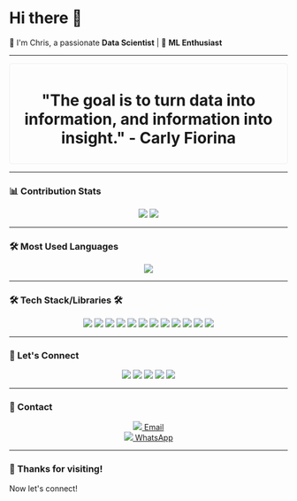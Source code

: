 # Hi there 👋  
👋 I'm Chris, a passionate **Data Scientist** | 🤖 **ML Enthusiast**

---

<div align="center">
    <div style="border: 1px solid #eee; padding: 10px; border-radius: 5px;">
        <h1>"The goal is to turn data into information, and information into insight." - Carly Fiorina</h1>
    </div>
</div>

---

### 📊 Contribution Stats
<div align="center">
    <img src="https://github-readme-stats.vercel.app/api?username=chrisagunwa&show_icons=true&theme=radical" />
    <img src="https://github-readme-streak-stats.herokuapp.com/?user=chrisagunwa&theme=radical" />
</div>

---

### 🛠️ Most Used Languages
<div align="center">
    <img src="https://github-readme-stats.vercel.app/api/top-langs/?username=chrisagunwa&layout=compact&theme=radical" />
</div>

---

### 🛠️ Tech Stack/Libraries 🛠️
<div align="center">
    <img src="https://img.shields.io/badge/Python-3776AB?style=flat&logo=python&logoColor=white" />
    <img src="https://img.shields.io/badge/SQL-4479A1?style=flat&logo=postgresql&logoColor=white" />
    <img src="https://img.shields.io/badge/Pandas-150458?style=flat&logo=pandas&logoColor=white" />
    <img src="https://img.shields.io/badge/NumPy-013243?style=flat&logo=numpy&logoColor=white" />
    <img src="https://img.shields.io/badge/scikit--learn-F7931E?style=flat&logo=scikit-learn&logoColor=white" />
    <img src="https://img.shields.io/badge/TensorFlow-FF6F20?style=flat&logo=tensorflow&logoColor=white" />
    <img src="https://img.shields.io/badge/Keras-D00000?style=flat&logo=keras&logoColor=white" />
    <img src="https://img.shields.io/badge/PyTorch-EE4C2C?style=flat&logo=pytorch&logoColor=white" />
    <img src="https://img.shields.io/badge/Matplotlib-003B57?style=flat&logo=matplotlib&logoColor=white" />
    <img src="https://img.shields.io/badge/Seaborn-30A9DE?style=flat&logo=seaborn&logoColor=white" />
    <img src="https://img.shields.io/badge/Power_BI-F2C94C?style=flat&logo=powerbi&logoColor=black" />
    <img src="https://img.shields.io/badge/Flask-000000?style=flat&logo=flask&logoColor=white" />
</div>

---

### 🔗 Let's Connect
<div align="center">
    <a href="https://www.linkedin.com/in/christian-agunwa"><img src="https://img.icons8.com/ios-filled/50/000000/linkedin-circled.png"/></a>
    <a href="https://www.facebook.com/ejikemeagunwa"><img src="https://img.icons8.com/ios-filled/50/000000/facebook-new.png"/></a>
    <a href="https://x.com/KemeAgunwa"><img src="https://img.icons8.com/ios-filled/50/000000/twitter-circled.png"/></a>
    <a href="https://bit.ly/ejikemeuwa"><img src="https://img.icons8.com/ios-filled/50/000000/globe.png"/></a>
    <a href="https://api.whatsapp.com/send?phone=2349033678541"><img src="https://img.icons8.com/ios-filled/50/000000/whatsapp.png"/></a>
</div>

---

### 📧 Contact
<div align="center">
    <a href="mailto:chrisagunwa@gmail.com"><img src="https://img.icons8.com/ios-filled/50/000000/email.png"/> Email</a><br />
    <a href="https://api.whatsapp.com/send?phone=2349033678541"><img src="https://img.icons8.com/ios-filled/50/000000/whatsapp.png"/> WhatsApp</a>
</div>

---

### 🙏 Thanks for visiting!
Now let's connect!
